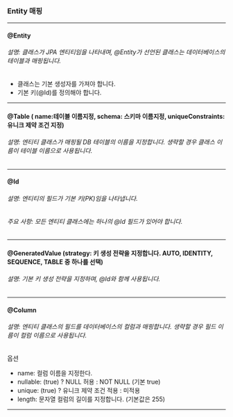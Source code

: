 ### Entity 매핑
- ------------------------------------------------------------------------------------------------------------------------------------------------
#### @Entity
###### 설명: 클래스가 JPA 엔티티임을 나타내며, @Entity가 선언된 클래스는 데이터베이스의 테이블과 매핑됩니다.
- 클래스는 기본 생성자를 가져야 합니다.
- 기본 키(@Id)를 정의해야 합니다.
- ------------------------------------------------------------------------------------------------------------------------------------------------
#### @Table ( name:테이블 이름지정, schema: 스키마 이름지정, uniqueConstraints: 유니크 제약 조건 지정)
###### 설명: 엔티티 클래스가 매핑될 DB 테이블의 이름을 지정합니다. 생략할 경우 클래스 이름이 테이블 이름으로 사용됩니다.
------------------------------------------------------------------------------------------------------------------------------------------------
#### @Id
###### 설명: 엔티티의 필드가 기본 키(PK)임을 나타냅니다.
###### 주요 사항: 모든 엔티티 클래스에는 하나의 @Id 필드가 있어야 합니다.
------------------------------------------------------------------------------------------------------------------------------------------------
#### @GeneratedValue (strategy: 키 생성 전략을 지정합니다. AUTO, IDENTITY, SEQUENCE, TABLE 중 하나를 선택)
###### 설명: 기본 키 생성 전략을 지정하며, @Id와 함께 사용됩니다.
------------------------------------------------------------------------------------------------------------------------------------------------
#### @Column
###### 설명: 엔티티 클래스의 필드를 데이터베이스의 컬럼과 매핑합니다. 생략할 경우 필드 이름이 컬럼 이름으로 사용됩니다.

옵션
- name: 컬럼 이름을 지정한다.
- nullable: (true) ? NULL 허용 : NOT NULL (기본 true)
- unique: (true) ? 유니크 제약 조건 적용 : 미적용
- length: 문자열 컬럼의 길이를 지정합니다. (기본값은 255)
------------------------------------------------------------------------------------------------------------------------------------------------
